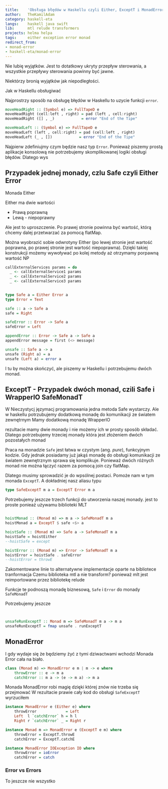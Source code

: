 ```yaml
---
title:    'Obsługa błędów w Haskellu czyli Either, ExceptT i MonadError'
author:   TheKamilAdam
category: haskell-eta
langs:    haskell java swift
lib:      mtl relude transformers
projects: helma helpa
tags:     either exception error monad
redirect_from:
- monad-error
- haskell-eta/monad-error
---
```


Nie lubię wyjątków.
Jest to dotatkowy ukryty przepływ sterowania, a wszystkie przepływy sterowania powinny być jawne.




Niektórzy bronią wyjątków jak niepodległości.


Jak w Haskellu obsługiwać


Najprostrzy sposób na obsługę błędów w Haskellu to uzycie funkcji `error`.

```haskell
moveHeadRight :: (Symbol e) => FullTapeD e
moveHeadRight (cell:left , right) = pad (left , cell:right)
moveHeadRight ([] , _)            = error "End of the Tipe"

moveHeadLeft :: (Symbol e) => FullTapeD e
moveHeadLeft (left , cell:right) = pad (cell:left , right)
moveHeadLeft (_ , [])            = error "End of the Tipe"
```



Najpierw zdefiniujmy czym będzie nasz typ `Error`.
Ponieważ piszemy prostą aplikacje konsolową nie potrzebujemy skomplikowanej logiki obsługi błędów.
Dlatego wys

## Przypadek jednej monady, czlu Safe czyli Either Error


Monada Either

Either ma dwie wartości
* Prawą poprawną
* Lewą - niepoprawny

Ale jest to uproszczenie.
Po prawej stronie powinna być wartość, którą chcemy dalej przetwarzać za pomocą flatMap.

Można wyobrazić sobie odwrotyny Either (po lewej stronie jest wartość poprawna, po prawej stronie jest wartość niepoprawna).
Dzięki takiej konstrukcji możemy wywoływać po kolej metody aż otrzymamy porpawną wartość
NP
```haskell
callExternalServices params = do
  _ <- callExternalService1 params
  _ <- callExternalService2 params
  _ <- callExternalService3 params
  
```


```haskell
type Safe a = Either Error a
type Error = Text
```

```haskell
safe :: a -> Safe a
safe = Right

safeError :: Error -> Safe a
safeError = Left

appendError :: Error -> Safe a -> Safe a
appendError message = first (<> message)
```



```haskell
unsafe :: Safe a -> a
unsafe (Right a) = a
unsafe (Left a) = error a
```

I tu by można skończyć, ale piszemy w Haskellu i potrzebujemu dwóch monad.

## ExceptT - Przypadek dwóch monad, czili Safe i WrapperIO SafeMonadT

W Nieczystycj języmacj programowania jedna metoda Safe wystarczy.
Ale w haskellu potrzubujemy dodatkową monadę do komunikacji ze światem zewnętrnym
Mamy dodatkową monadę WrapperIO

 rezultacie mamy dwie monady i nie możemy ich w prosty sposób składać.
Dlatego potrzebujemy trzeciej monady która jest złożeniem dwóch pozostałych monad

Praca na monadzie `Safe` jest łatwa w czystym (ang. *pure*), funkcyjnym kodzie.
Gdy jednak posiadamy już jakąś monadę do obsługi komunikacji ze światem zewnętrznym sprawa się komplikuje.
Ponieważ dwóch różnych monad nie można łączyć razem za pomocą join czy flatMap.

Dlatego musimy sprowadzić je do wpsólnej postaci.
Pomoże nam w tym monada `ExceptT`.
A dokładniej nasz aliasu typu

```haskell
type SafeExceptT m a = ExceptT Error m a
```

Potrzebujemy jeszcze trzech funkcji do utworzenia naszej monady.
jest to proste ponieaż używamu biblioteki MLT
```haskell

hoistMonad :: (Monad m) => m a -> SafeMonadT m a
hoistMonad a = ExceptT $ safe <$> a

hoistSafe :: (Monad m) => Safe a -> SafeMonadT m a
hoistSafe = hoistEither
--hoistSafe = except

hoistError :: (Monad m) => Error -> SafeMonadT m a
hoistError = hoistSafe . safeError
--hoistError = throwE
```
Zakomentowane linie to alternatywne implementacje oparte na bibliotece tranformacja
Czemu biblioteka mtl a nie transform?
ponieważ mlt jest reimportowane przez bibliotekę relude


Funkcje te podnoszą monadę biznesową, `Safe` i `Error` do monady `SafeMonadT`

Potrzebujemy jeszcze 
```haskell


unsafeRunExceptT :: Monad m => SafeMonadT m a -> m a
unsafeRunExceptT = fmap unsafe . runExceptT
```

## MonadError
I gdy wydaje się że będziemy żyć z tymi dziwactwami wchodzi Monada Error cała na biało.

```haskell
class (Monad m) => MonadError e m | m -> e where
    throwError :: e -> m a
    catchError :: m a -> (e -> m a) -> m a
```

Monada MonadError robi magię dzięki której znów nie trzeba się przejmować 
W rezultacie prawie cały kod do obsługi `SafeExceptT` wyrzuciłem


```haskell
instance MonadError e (Either e) where
    throwError             = Left
    Left  l `catchError` h = h l
    Right r `catchError` _ = Right r
```

```haskell
instance Monad m => MonadError e (ExceptT e m) where
    throwError = ExceptT.throwE
    catchError = ExceptT.catchE
```

```haskell
instance MonadError IOException IO where
    throwError = ioError
    catchError = catch
```

### Error vs Errors
To jeszcze nie wszystko



[Pattern Matching]:            /pattern-matching

[Haskell]:                     /langs/haskell
[Haskella]:                    /langs/haskell
[Haskellu]:                    /langs/haskell

[ClassyPrelude]:               /libs/classy-prelude
[Relude]:                      /libs/relude
[RIO]:                         /libs/rio

[Klasę Typów]:                 /tags/type-class
[Typy zależne]:                /tags/dependent-types
[Wieloparametrowa klasa typu]: /tags/multi-parameter-type-class
[Zalezności funkcyjne]:        /tags/functional-dependencies

[Drop]:       https://github.com/helvm/helma/blob/v0.6.6.0/hs/src/HelVM/HelMA/Common/Collections/Drop.hs
[Insert]:     https://github.com/helvm/helma/blob/v0.6.6.0/hs/src/HelVM/HelMA/Common/Collections/Insert.hs
[SplitAt]:    https://github.com/helvm/helma/blob/v0.6.6.0/hs/src/HelVM/HelMA/Common/Collections/SplitAt.hs
[Pop]:        https://github.com/helvm/helma/blob/v0.6.6.0/hs/src/HelVM/HelMA/Common/Collections/Pop.hs
[Push]:       https://github.com/helvm/helma/blob/v0.6.6.0/hs/src/HelVM/HelMA/Common/Collections/Push.hs

[RAM]:        https://github.com/helvm/helma/blob/v0.6.6.0/hs/src/HelVM/HelMA/Common/Memories/RAM.hs
[Stack]:      https://github.com/helvm/helma/blob/v0.6.6.0/hs/src/HelVM/HelMA/Common/Memories/Stack.hs
[StackConst]: https://github.com/helvm/helma/blob/v0.6.6.0/hs/src/HelVM/HelMA/Common/Memories/StackConst.hs
[StackImpl]:  https://github.com/helvm/helma/blob/v0.6.6.0/hs/src/HelVM/HelMA/Common/Memories/StackImpl.hs
[StackUtil]:  https://github.com/helvm/helma/blob/v0.6.6.0/hs/src/HelVM/HelMA/Common/Memories/StackUtil.hs

[constraint-kinds]:                          http://dev.stephendiehl.com/hask/#constraint-kinds
[Functional dependencies vs. type families]: https://wiki.haskell.org/Functional_dependencies_vs._type_families
